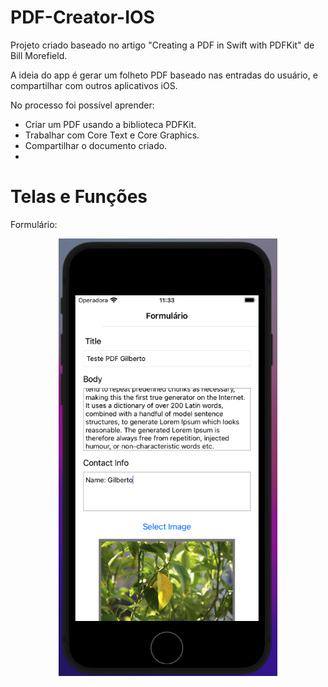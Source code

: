 # PDF-Creator-IOS

Projeto criado baseado no artigo "Creating a PDF in Swift with PDFKit" de Bill Morefield.

A ideia do app é gerar um folheto PDF baseado nas entradas do usuário, e compartilhar com outros aplicativos iOS.

No processo foi possível aprender:
- Criar um PDF usando a biblioteca PDFKit.
- Trabalhar com Core Text e Core Graphics.
- Compartilhar o documento criado.
- 
<h1>Telas e Funções</h1>
Formulário:
<p align="center">
  <img src="https://github.com/Gilbert097/PDF-Creator-IOS/blob/main/Images/Form-ScreenShot.png?raw=true" width="350" title="Imagem App">
</p>
